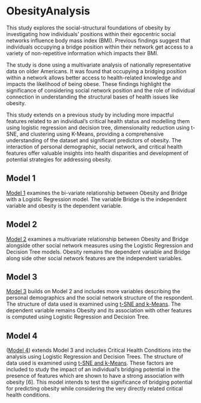 # ObesityAnalysis

This study explores the social-structural foundations of obesity by investigating how individuals’ positions within their egocentric social networks influence body mass index (BMI). Previous findings suggest that individuals occupying a bridge position within their network get access to a variety of non-repetitive information which impacts their BMI.

The study is done using a multivariate analysis of nationally representative data on older Americans. It was found that occupying a bridging position within a network allows better access to health-related knowledge and impacts the likelihood of being obese. These findings highlight the significance of considering social network position and the role of individual connection in understanding the structural bases of health issues like obesity.

This study extends on a previous study by including more impactful features related to an individual’s critical health status and modelling them using logistic regression and decision tree, dimensionality reduction using t-SNE, and clustering using K-Means, providing a comprehensive understanding of the dataset and significant predictors of obesity. The interaction of personal demographic, social network, and critical health features offer valuable insights into health disparities and development of potential strategies for addressing obesity.

## Model 1
[Model 1](https://github.com/AyushiKashyapp/ObesityAnalysis/blob/main/Model%201/Model-1.pdf) examines the bi-variate relationship between Obesity and Bridge with a Logistic Regression model. The variable Bridge is the independent variable and obesity is the dependent variable. 

## Model 2
[Model 2](https://github.com/AyushiKashyapp/ObesityAnalysis/blob/main/Model%202/Model-2.pdf) examines a multivariate relationship between Obesity and Bridge alongside other social network measures using the Logistic Regression and Decision Tree models. Obesity remains the dependent variable and Bridge along side other social network features are the independent variables.

## Model 3
[Model 3](https://github.com/AyushiKashyapp/ObesityAnalysis/blob/main/Model%203/Model-03.pdf) builds on Model 2 and includes more variables describing the personal demographics and the social network structure of the respondent. The structure of data used is examined using [t-SNE and k-Means](https://github.com/AyushiKashyapp/ObesityAnalysis/blob/main/Model%203/kmeans_tsne.pdf). The dependent variable remains Obesity and its association with other features is computed using Logistic Regression and Decision Tree.

## Model 4
([Model 4](https://github.com/AyushiKashyapp/ObesityAnalysis/blob/main/Model%204/Model-4.pdf)) extends Model 3 and includes Critical Health Conditions into the analysis using Logistic Regression and Decision Trees. The structure of data used is examined using [t-SNE and k-Means](https://github.com/AyushiKashyapp/ObesityAnalysis/blob/main/Model%204/kmeans_tsne.pdf). These factors are included to study the impact of an individual’s bridging potential in the presence of features which are shown to have a strong association with obesity [6]. This model intends to test the significance of bridging potential for predicting obesity while considering the very directly related critical health conditions.
